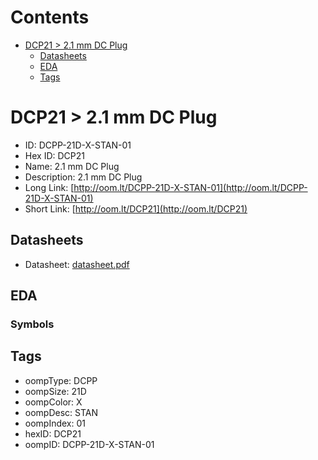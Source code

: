 



Contents
========

* [DCP21 > 2.1 mm DC Plug](#dcp21--21-mm-dc-plug)
	* [Datasheets](#datasheets)
	* [EDA](#eda)
	* [Tags](#tags)

# DCP21 > 2.1 mm DC Plug

- ID: DCPP-21D-X-STAN-01
- Hex ID: DCP21
- Name: 2.1 mm DC Plug
- Description: 2.1 mm DC Plug
- Long Link: [http://oom.lt/DCPP-21D-X-STAN-01](http://oom.lt/DCPP-21D-X-STAN-01)
- Short Link: [http://oom.lt/DCP21](http://oom.lt/DCP21)

## Datasheets

- Datasheet: [datasheet.pdf](datasheet.pdf)

## EDA

### Symbols

## Tags

- oompType: DCPP
- oompSize: 21D
- oompColor: X
- oompDesc: STAN
- oompIndex: 01
- hexID: DCP21
- oompID: DCPP-21D-X-STAN-01
